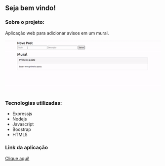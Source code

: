 <h2>Seja bem vindo!</h2>
<h3>Sobre o projeto:</h3>
<p>
  Aplicação web para adicionar avisos em um mural.
</p>
<img src="ezgif.com-gif-maker.gif"/>
<h3>Tecnologias utilizadas:</h3>
<ul>
  <li>
    Expressjs 
  </li>
  <li>
    Nodejs 
  </li>
  <li>
    Javascript 
  </li>
  <li>
    Boostrap
  </li>
  <li>
    HTML5
  </li>
</ul>
<h3>Link da aplicação</h3>
<a href="https://gamegenius.netlify.app/">Clique aqui!</a>

